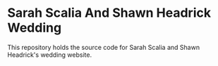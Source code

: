 # Sarah Scalia And Shawn Headrick Wedding

This repository holds the source code for Sarah Scalia and Shawn Headrick's wedding website.
